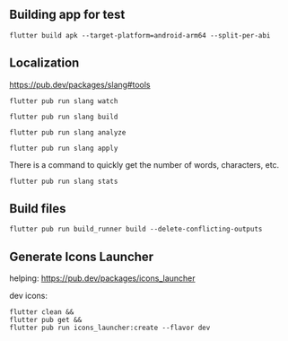 
## Building app for test
```shell
flutter build apk --target-platform=android-arm64 --split-per-abi
```

## Localization
https://pub.dev/packages/slang#tools
```shell
flutter pub run slang watch
```
```shell
flutter pub run slang build
```
```shell
flutter pub run slang analyze
```
```shell
flutter pub run slang apply
```
There is a command to quickly get the number of words, characters, etc.
```shell
flutter pub run slang stats
```

## Build files
```shell
flutter pub run build_runner build --delete-conflicting-outputs
```

## Generate Icons Launcher
helping: https://pub.dev/packages/icons_launcher

dev icons:
```shell
flutter clean &&
flutter pub get &&
flutter pub run icons_launcher:create --flavor dev
 
```
